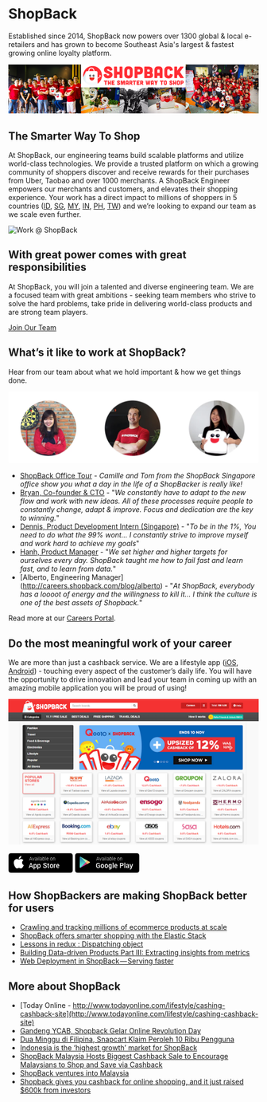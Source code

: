 # ShopBack

Established since 2014, ShopBack now powers over 1300 global & local e-retailers and has grown to become Southeast Asia's largest & fastest growing online loyalty platform.

![Team ShopBack](https://github.com/shopback/WeWantYou/raw/master/src/images/shopback-mission.png)

## The Smarter Way To Shop

At ShopBack, our engineering teams build scalable platforms and utilize world-class technologies. We provide a trusted platform on which a growing community of shoppers discover and receive rewards for their purchases from Uber, Taobao and over 1000 merchants. A ShopBack Engineer empowers our merchants and customers, and elevates their shopping experience. Your work has a direct impact to millions of shoppers in 5 countries ([ID](https://www.shopback.co.id), [SG](https://www.shopback.sg), [MY](https://www.shopback.my), [IN](https://www.shopback.in), [PH](https://www.shopback.ph), [TW](https://www.shopback.com.tw)) and we’re looking to expand our team as we scale even further.

![Work @ ShopBack](https://github.com/shopback/WeWantYou/raw/master/src/images/shopback-2016.jpg)


## With great power comes with great responsibilities
At ShopBack, you will join a talented and diverse engineering team. We are a focused team with great ambitions - seeking team members who strive to solve the hard problems, take pride in delivering world-class products and are strong team players.

[Join Our Team](http://careers.shopback.com/#6)

## What’s it like to work at ShopBack? 
Hear from our team about what we hold important & how we get things done.

[![ShopBack 2015-2016](https://github.com/shopback/WeWantYou/raw/master/src/images/shopback-crews.png)](http://careers.shopback.com)

* [ShopBack Office Tour](https://www.youtube.com/watch?v=wuGIiidpfb0) - *Camille and Tom from the ShopBack Singapore office show you what a day in the life of a ShopBacker is really like!*
* [Bryan, Co-founder & CTO](http://careers.shopback.com/blog/bryan) - "*We constantly have to adapt to the new flow and work with new ideas. All of these processes require people to constantly change, adapt & improve. Focus and dedication are the key to winning.*"
* [Dennis, Product Development Intern (Singapore)](http://careers.shopback.com/blog/dennis) - "*To be in the 1%, You need to do what the 99% wont... I constantly strive to improve myself and work hard to achieve my goals*"
* [Hanh, Product Manager](http://careers.shopback.com/blog/hanh) - "*We set higher and higher targets for ourselves every day. ShopBack taught me how to fail fast and learn fast, and to learn from data.*"
* [Alberto, Engineering Manager] (http://careers.shopback.com/blog/alberto) - "*At ShopBack, everybody has a loooot of energy and the willingness to kill it... I think the culture is one of the best assets of Shopback.*"

Read more at our [Careers Portal](http://careers.shopback.com).

## Do the most meaningful work of your career
We are more than just a cashback service. We are a lifestyle app ([iOS](https://itunes.apple.com/us/app/shopback-cashback-deals-for-online-shopping/id1086505626?mt=8), [Android](https://play.google.com/store/apps/details?id=com.shopback.app&hl=en)) - touching every aspect of the customer’s daily life. You will have the opportunity to drive innovation and lead your team in coming up with an amazing mobile application you will be proud of using!

[![ShopBack Cashback](https://github.com/shopback/WeWantYou/raw/master/src/images/shopback-website-2016.png)](https://www.shopback.com)

[![Download ShopBack iOS App](https://github.com/shopback/WeWantYou/raw/master/src/images/shopback-ios-download.png)](https://itunes.apple.com/us/app/shopback-cashback-deals-for-online-shopping/id1086505626?mt=8) [![ShopBack Cashback](https://github.com/shopback/WeWantYou/raw/master/src/images/shopback-android.download.png)](https://play.google.com/store/apps/details?id=com.shopback.app&hl=en)

## How ShopBackers are making ShopBack better for users 
* [Crawling and tracking millions of ecommerce products at scale](https://conferences.oreilly.com/strata/hadoop-big-data-sg/public/schedule/detail/54420)
* [ShopBack offers smarter shopping with the Elastic Stack](https://www.elastic.co/videos/elasticon-seminar-singapore-2016-shopback)
* [Lessons in redux : Dispatching object](https://medium.com/@sebastianlzy/lessons-in-redux-dispatching-object-111fac0fa9e1#.v2axf4wlj)
* [Building Data-driven Products Part III: Extracting insights from metrics](https://medium.com/@jacobeyo/building-data-driven-products-part-iii-extracting-insights-from-metrics-545823968ce#.1k2wp1nof)
* [Web Deployment in ShopBack — Serving faster](https://medium.com/shopback-engineering/web-deployment-in-shopback-95c39f7af1a5#.usjjt44ft)

## More about ShopBack
* [Today Online - http://www.todayonline.com/lifestyle/cashing-cashback-site](http://www.todayonline.com/lifestyle/cashing-cashback-site)
* [Gandeng YCAB, Shopback Gelar Online Revolution Day](http://teknologi.metrotvnews.com/news-teknologi/aNrJJzPN-gandeng-ycab-shopback-gelar-online-revolution-day)
* [Dua Minggu di Filipina, Snapcart Klaim Peroleh 10 Ribu Pengguna](https://dailysocial.id/post/dua-minggu-di-filipina-snapcart-klaim-peroleh-10-ribu-pengguna)
* [Indonesia is the ‘highest growth’ market for ShopBack](https://www.digitalnewsasia.com/startups/indonesia-%E2%80%98highest-growth%E2%80%99-market-shopback)
* [ShopBack Malaysia Hosts Biggest Cashback Sale to Encourage Malaysians to Shop and Save via Cashback](http://www.retailnews.asia/shopback-malaysia-hosts-biggest-cashback-sale-to-encourage-malaysians-to-shop-and-save-via-cashback/)
* [ShopBack ventures into Malaysia](https://www.digitalnewsasia.com/sizzle-fizzle/shopback-ventures-into-malaysia)
* [Shopback gives you cashback for online shopping, and it just raised $600k from investors](https://www.techinasia.com/shopback-cashback-online-shopping-raised-600k-investors)